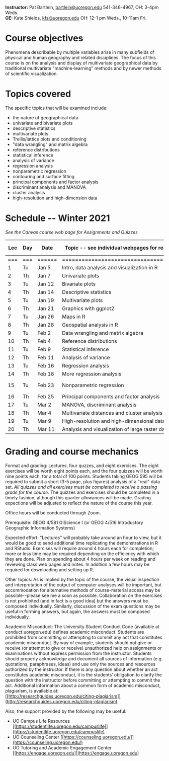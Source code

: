 
**Instructor:**  Pat Bartlein, [bartlein@uoregon.edu](bartlein@uoregon.edu) 541-346-4967, OH:  3-4pm Weds.  
**GE:** Kate Shields, [kfs@uoregon.edu](kfs@uoregon.edu) OH:  12-1 pm Weds., 10-11am Fri.

# Course objectives #

Phenomena describable by multiple variables arise in many subfields of physical and human geography and related disciplines.  The focus of this course is on the analysis and display of multivariate geographical data by traditional multivariate "machine-learning" methods and by newer methods of scientific visualization.

# Topics covered #

The specific topics that will be examined include:

- the nature of geographical data
- univariate and bivariate plots
- descriptive statistics
- multivariate plots
- Trellis/lattice plots and conditioning
- "data wrangling" and matrix algebra
- reference distributions
- statistical inference
- analysis of variance
- regression analysis
- nonparametric regression
- contouring and surface fitting
- principal components and factor analysis
- discriminant analysis and MANOVA
- cluster analysis
- high-resolution and high-dimension data


# Schedule -- Winter 2021 #

*See the Canvas course web page for Assignments and Quizzes*

| Lec | Day | Date   | Topic -- see individual webpages for readings        |Exercises (F)| Quizzes (M)|
|---|---|------|-------------------------------------|----------|---------|
|===|===|======|=====================================|==========|=========|
| 1   | Tu  | Jan 5  | Intro, data analysis and visualization in R          |          | 
| 2   | Th  | Jan 7  | Univariate plots                                     | 1 Jan 8  | 
| 3   | Tu  | Jan 12 | Bivariate plots                                      |          |
| 4   | Th  | Jan 14 | Descriptive statistics                               | 2 Jan 15 |
| 5   | Tu  | Jan 19 | Multivariate plots                                   |          |        
| 6   | Th  | Jan 21 | Graphics with ggplot2                                | 3 Jan 22 |
| 7   | Tu  | Jan 26 | Maps in R                                            |          | 1 Jan 25           
| 8   | Th  | Jan 28 | Geospatial analysis in R                             | 4 Jan 29 |       
| 9   | Tu  | Feb 2  | Data wrangling and matrix algebra                    |          | 
| 10  | Th  | Feb 4  | Reference distributions                              |          |                           
| 11  | Tu  | Feb 9  | Statistical inference                                |          | 2 Feb 8   
| 12  | Th  | Feb 11 | Analysis of variance                                 | 5 Feb 12 |      
| 13  | Tu  | Feb 16 | Regression analysis                                  |          |     
| 14  | Th  | Feb 18 | More regression analysis                             | 6 Feb 19 |                            
| 15  | Tu  | Feb 23 | Nonparametric regression                             |          | 3 Feb 22               
| 16  | Th  | Feb 25 | Principal components and factor analysis             | 7 Feb 26 |   
| 17  | Tu  | Mar 2  | MANOVA, discriminant analysis                        |          |          
| 18  | Th  | Mar 4  | Multivariate distances and cluster analysis          |          |     
| 19  | Tu  | Mar 9  | High-resolution and high-dimensional data sets       |          |                            
| 20  | Th  | Mar 11 | Analysis and visualization of large raster data sets | 8 Mar 12 | 4 Mar 15                                                        


# Grading and course mechanics #

Format and grading:  Lectures, four quzzes, and eight exercises.  The eight exercises will be worth eight points each, and the four quizzes will be worth nine points each, for a total of 100 points.  Students taking GEOG 595 will be required to submit a short (3-5 page, plus figures) analysis of a "real" data set.  *All quizzes and all exercises must be completed to receive a passing grade for the course.*  The quizzes and exercises should be completed in a timely fashion, although this quarter allowances will be made.  Grading expections will be adjusted to reflect the nature of the course this year.

Office hours will be conducted through Zoom.

Prerequisite:  GEOG 4/581 GIScience I (or GEOG 4/516  Introductory Geographic Information Systems)

Expected effort:  "Lectures" will probably take around an hour to view, but it would be good to send additional time replicating the demonstrations in R and RStudio.  Exercises will require around 4 hours each for completion; more or less time may be required depending on the efficiency with which they are done.  Plan on spending about 4 hours per week on reading and reviewing class web pages and notes.  In addition a few hours may be required for downloading and setting up R.

Other topics:  As is implied by the topic of the course, the visual inspection and interpretation of the output of computer analyses will be important, but accommodation for alternative methods of course-material access may be possible--please see me a soon as possible.  Collaboration on the exercises is not prohibited (and in fact is a good idea) but the answers must be composed individually.  Similarly, discussion of the exam questions may be useful in forming answers, but again, the answers must be composed individually.  

Academic Misconduct: The University Student Conduct Code (available at conduct.uoregon.edu) defines academic misconduct. Students are prohibited from committing or attempting to commit any act that constitutes academic misconduct. By way of example, students should not give or receive (or attempt to give or receive) unauthorized help on assignments or examinations without express permission from the instructor. Students should properly acknowledge and document all sources of information (e.g. quotations, paraphrases, ideas) and use only the sources and resources authorized by the instructor. If there is any question about whether an act constitutes academic misconduct, it is the students’ obligation to clarify the question with the instructor before committing or attempting to commit the act. Additional information about a common form of academic misconduct, plagiarism, is available at:  
 [[http://researchguides.uoregon.edu/citing-plagiarism]](http://researchguides.uoregon.edu/citing-plagiarism)  


Also, the support provided by the following may be useful: 

- UO Campus Life Resources [[https://studentlife.uoregon.edu/campuslife]](https://studentlife.uoregon.edu/campuslife)
- UO Counseling Center [[https://counseling.uoregon.edu/]](https://counseling.uoregon.edu/)
- UO Tutoring and Academic Engagement Center [[https://engage.uoregon.edu]](https://engage.uoregon.edu)


